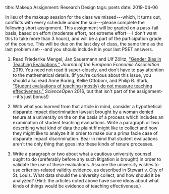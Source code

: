title: Makeup Assignment: Research Design
tags: psets
date: 2019-04-06

In lieu of the makeup session for the class we missed---which, it turns out, conflicts with every schedule under the sun---please complete the following short assignment.  This assignment will be graded on a pass-fail basis, based on effort (moderate effort, not extreme effort---I don't want this to take more than 3 hours), and will be a part of the participation grade of the course. This will be due on the last day of class, the same time as the last problem set---and you should include it in your last PSET answers.

1.  Read Friederike Mengel, Jan Sauermann and Ulf Zölitz, ["Gender Bias in Teaching Evaluations,"](https://academic.oup.com/jeea/article/17/2/535/4850534) *Journal of the European Economic Association* 2019. You need not read it super-closely, and don't have to pay attention to the mathematical details. (If you're curious about this issue, you should also read Anne Boring, Kellie Ottoboni, and Philip B. Stark, ["Student evaluations of teaching (mostly) do not measure teaching effectiveness,"](https://www.scienceopen.com/document_file/25ff22be-8a1b-4c97-9d88-084c8d98187a/ScienceOpen/3507_XE6680747344554310733.pdf) *ScienceOpen* 2016, but that isn't part of the assignment---it's just bonus!)

2.  With what you learned from that article in mind, consider a hypothetical disparate impact discrimination lawsuit brought by a woman denied tenure at a university on the on the basis of a process which includes an examination of student teaching evaluations. Write a paragraph or two describing what kind of data the plaintiff might like to collect and how they might like to analyze it in order to make our a prima facie case of disparate impact discrimination.  Bear in mind that student evaluations aren't the only thing that goes into these kinds of tenure processes. 

3.  Write a paragraph or two about what a cautious university counsel ought to do (preferably before any such litigation is brought) in order to validate the use of these evaluations. Assume the university wishes to use criterion-related validity evidence, as described in Stewart v. City of St. Louis. What data should the university collect, and how should it be analyzed?  (Hint: the articles noted above have some ideas about what kinds of things would be evidence of teaching effectiveness.)